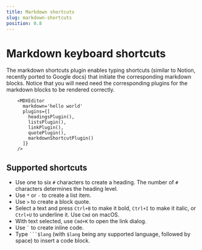 ```yaml
---
title: Markdown shortcuts
slug: markdown-shortcuts
position: 0.8
---
```


# Markdown keyboard shortcuts

The markdown shortcuts plugin enables typing shortcuts (similar to Notion, recently ported to Google docs) that initiate the corresponding markdown blocks. 
Notice that you will need need the corresponding plugins for the markdown blocks to be rendered correctly.

```tsx
    <MDXEditor
      markdown='hello world'
      plugins={[
        headingsPlugin(),
        listsPlugin(),
        linkPlugin(),
        quotePlugin(),
        markdownShortcutPlugin()
      ]}
    />
```

## Supported shortcuts

- Use one to six `#` characters to create a heading. The number of `#` characters determines the heading level.
- Use `*` or `-` to create a list item.
- Use `>` to create a block quote.
- Select a text and press `Ctrl+B` to make it bold, `Ctrl+I` to make it italic, or `Ctrl+U` to underline it. Use `Cmd` on macOS.
- With text selected, use `Cmd+K` to open the link dialog.
- Use `` ` `` to create inline code.
- Type ```` ```$lang ```` (with `$lang` being any supported language, followed by space) to insert a code block.

